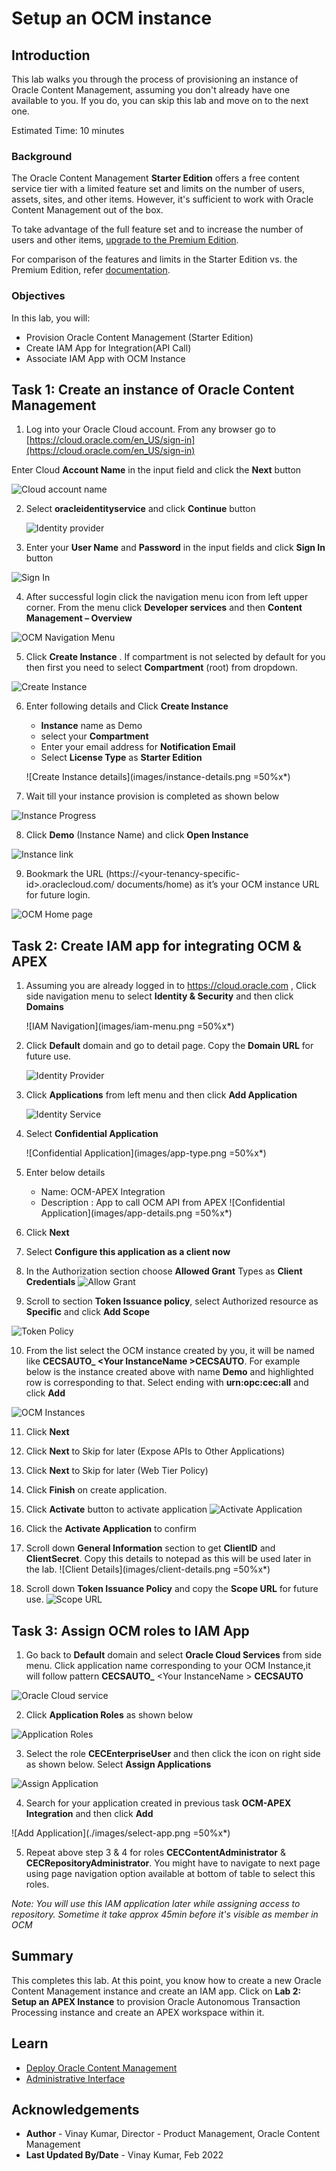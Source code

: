 # Setup an OCM instance

## Introduction

This lab walks you through the process of provisioning an instance of Oracle Content Management, assuming you don't already have one available to you. If you do, you can skip this lab and move on to the next one.


Estimated Time: 10 minutes

### Background
The Oracle Content Management **Starter Edition** offers a free content service tier with a limited feature set and limits on the number of users, assets, sites, and other items. However, it's sufficient to work with Oracle Content Management out of the box.

To take advantage of the full feature set and to increase the number of users and other items, [upgrade to the Premium Edition](https://docs.oracle.com/en/cloud/paas/content-cloud/administer/starter-vs-premium-edition.html).

For comparison of the features and limits in the Starter Edition vs. the Premium Edition, refer [documentation](https://docs.oracle.com/en/cloud/paas/content-cloud/administer/starter-vs-premium-edition.html).

### Objectives

In this lab, you will:
* Provision Oracle Content Management (Starter Edition)
* Create IAM App for Integration(API Call)
* Associate IAM App with OCM Instance


## Task 1: Create an instance of Oracle Content Management


1. Log into your Oracle Cloud account. From any browser go to [https://cloud.oracle.com/en_US/sign-in](https://cloud.oracle.com/en_US/sign-in)

  Enter Cloud **Account Name** in the input field and click the **Next** button
	
  ![Cloud account name](images/cloud-account-name.png)


2. Select **oracleidentityservice** and click **Continue** button

    ![Identity provider](images/identity-provider.png)

3. Enter your **User Name** and **Password** in the input fields and click **Sign In** button

  ![Sign In](images/sign-in.png)

4. After successful login click the navigation menu icon from left upper corner. From the menu click **Developer services** and then **Content Management – Overview** 

  ![OCM Navigation Menu](images/ocm-oci-menu.png)

5. Click **Create Instance** . If compartment is not selected by default for you then first you need to select **Compartment** <your tenancy>(root) from dropdown.

  ![ Create Instance](images/create-instance.png)

6. Enter following details and Click **Create Instance**
    * **Instance** name as Demo
    * select your **Compartment**
    * Enter your email address for **Notification Email**
    * Select **License Type** as **Starter Edition**

    ![Create Instance details](images/instance-details.png =50%x*)

7. Wait till your instance provision is completed as shown below
  
  ![Instance Progress](images/instance-progress.png)

8. Click **Demo** (Instance Name) and click **Open Instance**
  
  ![Instance link](images/instance-link.png)

9. Bookmark the URL (https://&lt;your-tenancy-specific-id&gt;.oraclecloud.com/   documents/home) as it’s your OCM instance URL for future login.

  ![OCM Home page](images/ocm-homepage.png)

## Task 2: Create IAM app for integrating OCM & APEX

1. Assuming you are already logged in to https://cloud.oracle.com , Click side navigation menu to select **Identity & Security** and then click **Domains**

    ![IAM Navigation](images/iam-menu.png =50%x*)

2. Click **Default** domain and go to detail page. Copy the **Domain URL** for future use.

    ![Identity Provider](images/domain-details.png)

3. Click **Applications** from left menu and then click **Add Application**

    ![Identity Service](images/application.png)

4.	Select **Confidential Application** 

    ![Confidential Application](images/app-type.png =50%x*)

5.	Enter below details

    * Name: OCM-APEX Integration
    * Description : App to call OCM API from APEX
    ![Confidential Application](images/app-details.png =50%x*)

6. Click **Next**

7. Select **Configure this application as a client now**

8. In the Authorization section choose **Allowed Grant** Types as **Client Credentials**
    ![Allow Grant](images/allow-grant.png)

9.	Scroll to section **Token Issuance policy**, select Authorized resource as **Specific** and click **Add Scope**

  ![Token Policy](images/add-scope.png)

10.	From the list select the OCM instance created by you, it will be named like **CECSAUTO_ &lt;Your InstanceName &gt;CECSAUTO**. For example below is the instance created above with name **Demo** and highlighted row is corresponding to that. Select ending with **urn:opc:cec:all** and click **Add**

  ![OCM Instances](images/select-scope.png)

11. Click **Next**

12.	Click **Next** to Skip for later (Expose APIs to Other Applications)

13.	Click **Next** to Skip for later (Web Tier Policy)

14.	Click **Finish** on create application.

15.	Click **Activate** button to activate application
  ![Activate Application](images/app-created.png)

16.	Click the **Activate Application** to confirm

17.	Scroll down **General Information** section to get **ClientID** and **ClientSecret**. Copy this details to notepad as this will be used later in the lab.
  ![Client Details](images/client-details.png =50%x*)

18. Scroll down **Token Issuance Policy** and copy the **Scope URL** for future use.
  ![Scope URL](images/token-scope.png)



## Task 3: Assign OCM roles to IAM App

1.	Go back to **Default** domain and select **Oracle Cloud Services** from side menu. Click application name corresponding to your OCM Instance,it will follow pattern **CECSAUTO_** &lt;Your InstanceName &gt; **CECSAUTO**

  ![Oracle Cloud service](images/oracle-cloud-service.png)

2.	Click **Application Roles** as shown below

  ![Application Roles](./images/application-roles.png)

3.	Select the role **CECEnterpriseUser** and then click the icon on right side as shown below. Select **Assign Applications**

  ![Assign Application](./images/assign-app.png)

4.	Search for your application created in previous task **OCM-APEX Integration** and then click **Add**

  ![Add Application](./images/select-app.png =50%x*)

5.	Repeat above step 3 & 4 for roles **CECContentAdministrator** & **CECRepositoryAdministrator**. You might have to navigate to next page using page navigation option available at bottom of table to select this roles.

  *Note: You will use this IAM application later while assigning access to repository. Sometime it take approx 45min before it's visible as member in OCM*

## Summary

This completes this lab. At this point, you know how to create a new Oracle Content Management instance and create an IAM app. Click on **Lab 2: Setup an APEX Instance** to provision Oracle Autonomous Transaction Processing instance and create an APEX workspace within it.

## Learn

* [Deploy Oracle Content Management](https://docs.oracle.com/en/cloud/paas/content-cloud/administer/create-instance-infrastructure-console.html)
* [Administrative Interface](https://docs.oracle.com/en/cloud/paas/content-cloud/administer/administrative-interfaces.html)

## Acknowledgements

* **Author** - Vinay Kumar, Director - Product Management, Oracle Content Management
* **Last Updated By/Date** - Vinay Kumar, Feb 2022
